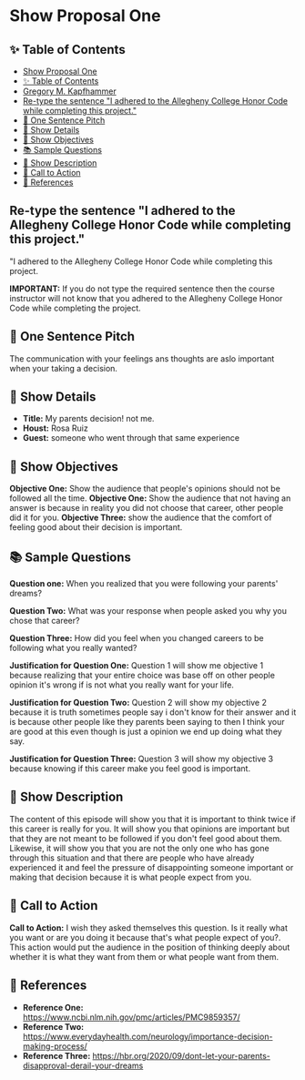 # Show Proposal One

## ✨ Table of Contents

<!---toc start-->

* [Show Proposal One](#show-proposal-one)
* [✨ Table of Contents](#-table-of-contents)
* [Gregory M. Kapfhammer](#gregory-m-kapfhammer)
* [Re-type the sentence "I adhered to the Allegheny College Honor Code while completing this project."](#re-type-the-sentence-i-adhered-to-the-allegheny-college-honor-code-while-completing-this-project)
* [🏁 One Sentence Pitch](#-one-sentence-pitch)
* [🔬 Show Details](#-show-details)
* [📝 Show Objectives](#-show-objectives)
* [📚 Sample Questions](#-sample-questions)
* [🎉 Show Description](#-show-description)
* [📢 Call to Action](#-call-to-action)
* [🦜 References](#-references)

<!---toc end-->


## Re-type the sentence "I adhered to the Allegheny College Honor Code while completing this project."

"I adhered to the Allegheny College Honor Code while completing this project.

**IMPORTANT:** If you do not type the required sentence then the course
instructor will not know that you adhered to the Allegheny College Honor Code
while completing the project.

## 🏁 One Sentence Pitch

The communication with your feelings ans thoughts are aslo important when your taking a decision. 


## 🔬 Show Details

- **Title:** My parents decision! not me.
- **Houst:** Rosa Ruiz
- **Guest:** someone who went through that same experience

## 📝 Show Objectives

**Objective One:** Show the audience that people's opinions should not be followed all the time.
**Objective One:** Show the audience that not having an answer is because in reality you did not choose that career, other people did it for you.
**Objective Three:** show the audience that the comfort of feeling good about their decision is important.


## 📚 Sample Questions

**Question one:** When you realized that you were following your parents' dreams?

**Question Two:** What was your response when people asked you why you chose that career?

**Question Three:** How did you feel when you changed careers to be following what you really wanted?

**Justification for Question One:** Question 1 will show me objective 1 because realizing that your entire choice was base off on other people opinion it's wrong if is not what you really want for your life.

**Justification for Question Two:** Question 2 will show my objective 2 because it is truth sometimes people say i don't know for their answer and it is because other people like they parents been saying to then I think your are good at this even though is just a opinion we end up doing what they say.

**Justification for Question Three:** Question 3 will show my objective 3 because knowing if this career make you feel good is important.


## 🎉 Show Description

The content of this episode will show you that it is important to think twice if this career is really for you. It will show you that opinions are important but that they are not meant to be followed if you don't feel good about them. Likewise, it will show you that you are not the only one who has gone through this situation and that there are people who have already experienced it and feel the pressure of disappointing someone important or making that decision because it is what people expect from you.


## 📢 Call to Action

**Call to Action:** I wish they asked themselves this question. Is it really what you want or are you doing it because that's what people expect of you?. This action would put the audience in the position of thinking deeply about whether it is what they want from them or what people want from them.


## 🦜 References

- **Reference One:** https://www.ncbi.nlm.nih.gov/pmc/articles/PMC9859357/
- **Reference Two:** https://www.everydayhealth.com/neurology/importance-decision-making-process/
- **Reference Three:** https://hbr.org/2020/09/dont-let-your-parents-disapproval-derail-your-dreams
